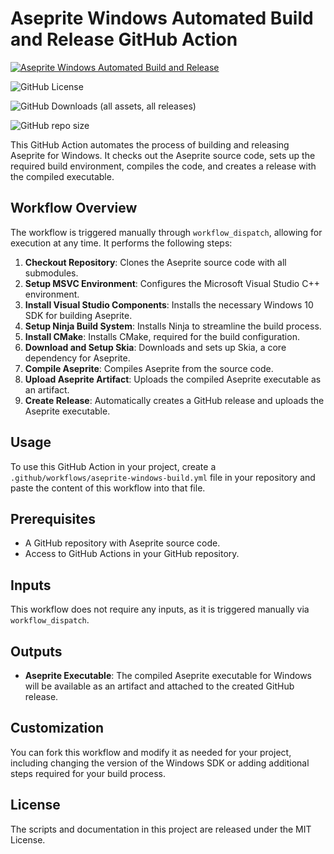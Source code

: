 # Aseprite Windows Automated Build and Release GitHub Action

[![Aseprite Windows Automated Build and Release](https://github.com/CardoPixel/aseprite_builder_reborn/actions/workflows/aseprite_builder_reborn_deploy.yml/badge.svg)](https://github.com/CardoPixel/aseprite_builder_reborn/actions/workflows/aseprite_builder_reborn_deploy.yml)

![GitHub License](https://img.shields.io/github/license/CardoPixel/aseprite_builder_reborn)

![GitHub Downloads (all assets, all releases)](https://img.shields.io/github/downloads/CardoPixel/aseprite_builder_reborn/total)

![GitHub repo size](https://img.shields.io/github/repo-size/CardoPixel/aseprite_builder_reborn)

This GitHub Action automates the process of building and releasing Aseprite for Windows. It checks out the Aseprite source code, sets up the required build environment, compiles the code, and creates a release with the compiled executable.

## Workflow Overview

The workflow is triggered manually through `workflow_dispatch`, allowing for execution at any time. It performs the following steps:

1. **Checkout Repository**: Clones the Aseprite source code with all submodules.
2. **Setup MSVC Environment**: Configures the Microsoft Visual Studio C++ environment.
3. **Install Visual Studio Components**: Installs the necessary Windows 10 SDK for building Aseprite.
4. **Setup Ninja Build System**: Installs Ninja to streamline the build process.
5. **Install CMake**: Installs CMake, required for the build configuration.
6. **Download and Setup Skia**: Downloads and sets up Skia, a core dependency for Aseprite.
7. **Compile Aseprite**: Compiles Aseprite from the source code.
8. **Upload Aseprite Artifact**: Uploads the compiled Aseprite executable as an artifact.
9. **Create Release**: Automatically creates a GitHub release and uploads the Aseprite executable.

## Usage

To use this GitHub Action in your project, create a `.github/workflows/aseprite-windows-build.yml` file in your repository and paste the content of this workflow into that file.

## Prerequisites

- A GitHub repository with Aseprite source code.
- Access to GitHub Actions in your GitHub repository.

## Inputs

This workflow does not require any inputs, as it is triggered manually via `workflow_dispatch`.

## Outputs

- **Aseprite Executable**: The compiled Aseprite executable for Windows will be available as an artifact and attached to the created GitHub release.

## Customization

You can fork this workflow and modify it as needed for your project, including changing the version of the Windows SDK or adding additional steps required for your build process.

## License

The scripts and documentation in this project are released under the MIT License.
